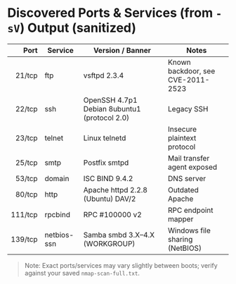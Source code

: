 # Discovered Ports & Services (from `-sV`) Output (sanitized)

| Port | Service        | Version / Banner                                        | Notes |
|-----:|----------------|---------------------------------------------------------|-------|
| 21/tcp  | ftp            | vsftpd 2.3.4                                           | Known backdoor, see CVE-2011-2523 |
| 22/tcp  | ssh            | OpenSSH 4.7p1 Debian 8ubuntu1 (protocol 2.0)          | Legacy SSH |
| 23/tcp  | telnet         | Linux telnetd                                          | Insecure plaintext protocol |
| 25/tcp  | smtp           | Postfix smtpd                                          | Mail transfer agent exposed |
| 53/tcp  | domain         | ISC BIND 9.4.2                                         | DNS server |
| 80/tcp  | http           | Apache httpd 2.2.8 (Ubuntu) DAV/2                      | Outdated Apache |
| 111/tcp | rpcbind        | RPC #100000 v2                                         | RPC endpoint mapper |
| 139/tcp | netbios-ssn    | Samba smbd 3.X–4.X (WORKGROUP)                         | Windows file sharing (NetBIOS) |

> Note: Exact ports/services may vary slightly between boots; verify against your saved `nmap-scan-full.txt`.
